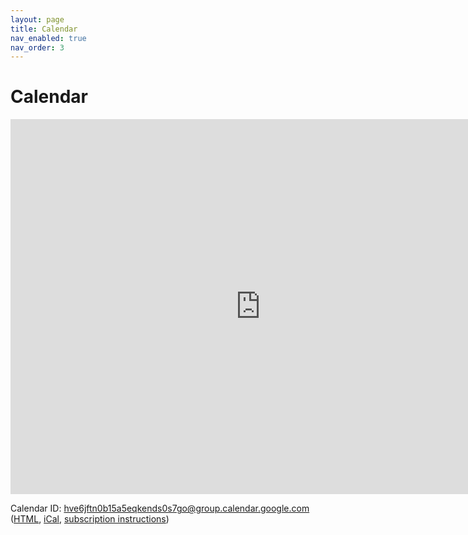 ```yaml
---
layout: page
title: Calendar
nav_enabled: true
nav_order: 3
---
```


<!-- title: Calendar -->
<!-- categories: pages -->
<!-- tags: calendar -->
<!-- published: 2017-06-06T22:30:00-05:00 -->
<!-- updated: 2021-05-06T10:55:00-05:00 -->
<!-- summary: Calendar of events for SPHS Tech Crew. -->

# Calendar

<iframe src="https://www.google.com/calendar/embed?src=hve6jftn0b15a5eqkends0s7go%40group.calendar.google.com&src=en.usa%23holiday%40group.v.calendar.google.com&ctz=America/New_York" style="border: 0" width="800" height="600" frameborder="0" scrolling="no"></iframe>

Calendar ID: hve6jftn0b15a5eqkends0s7go@group.calendar.google.com ([HTML](https://calendar.google.com/calendar/embed?src=hve6jftn0b15a5eqkends0s7go%40group.calendar.google.com&ctz=America/New_York), [iCal](https://calendar.google.com/calendar/ical/hve6jftn0b15a5eqkends0s7go%40group.calendar.google.com/public/basic.ics), [subscription instructions](https://support.google.com/calendar/answer/37100))
